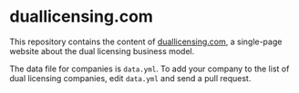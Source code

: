 # duallicensing.com

This repository contains the content of [duallicensing.com](https://duallicensing.com), a single-page website about the dual licensing business model.

The data file for companies is `data.yml`.  To add your company to the list of dual licensing companies, edit `data.yml` and send a pull request.
